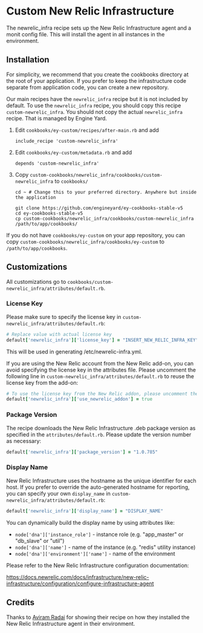 # Custom New Relic Infrastructure

The newrelic_infra recipe sets up the New Relic Infrastructure agent and a monit config file. This will install the agent in all instances in the environment.

## Installation

For simplicity, we recommend that you create the cookbooks directory at the root of your application. If you prefer to keep the infrastructure code separate from application code, you can create a new repository.

Our main recipes have the `newrelic_infra` recipe but it is not included by default. To use the `newrelic_infra` recipe, you should copy this recipe `custom-newrelic_infra`. You should not copy the actual `newrelic_infra` recipe. That is managed by Engine Yard.

1. Edit `cookbooks/ey-custom/recipes/after-main.rb` and add

      ```
      include_recipe 'custom-newrelic_infra'
      ```

2. Edit `cookbooks/ey-custom/metadata.rb` and add

      ```
      depends 'custom-newrelic_infra'
      ```

3. Copy `custom-cookbooks/newrelic_infra/cookbooks/custom-newrelic_infra` to `cookbooks/`

      ```
      cd ~ # Change this to your preferred directory. Anywhere but inside the application

      git clone https://github.com/engineyard/ey-cookbooks-stable-v5
      cd ey-cookbooks-stable-v5
      cp custom-cookbooks/newrelic_infra/cookbooks/custom-newrelic_infra /path/to/app/cookbooks/
      ```

If you do not have `cookbooks/ey-custom` on your app repository, you can copy `custom-cookbooks/newrelic_infra/cookbooks/ey-custom` to `/path/to/app/cookbooks`.

## Customizations

All customizations go to `cookbooks/custom-newrelic_infra/attributes/default.rb`.

### License Key

Please make sure to specify the license key in `custom-newrelic_infra/attributes/default.rb`:

```ruby
# Replace value with actual license key
default['newrelic_infra']['license_key'] = "INSERT_NEW_RELIC_INFRA_KEY"
```

This will be used in generating /etc/newrelic-infra.yml.

If you are using the New Relic account from the New Relic add-on, you can avoid specifying the license key in the attributes file. Please uncomment the following line in `custom-newrelic_infra/attributes/default.rb` to reuse the license key from the add-on:

```ruby
# To use the license key from the New Relic addon, please uncomment the line below:
default['newrelic_infra']['use_newrelic_addon'] = true
```

### Package Version

The recipe downloads the New Relic Infrastructure .deb package version as specified in the `attributes/default.rb`. Please update the version number as necessary:

```ruby
default['newrelic_infra']['package_version'] = "1.0.785"
```

### Display Name

New Relic Infrastructure uses the hostname as the unique identifier for each host. If you prefer to override the auto-generated hostname for reporting, you can specify your own `display_name` in `custom-newrelic_infra/attributes/default.rb`:

```ruby
default['newrelic_infra']['display_name'] = "DISPLAY_NAME"
```

You can dynamically build the display name by using attributes like:

* `node['dna']['instance_role']` - instance role (e.g. "app_master" or "db_slave" or "util")
* `node['dna']['name']` - name of the instance (e.g. "redis" utility instance)
* `node['dna']['environment']['name']` - name of the environment

Please refer to the New Relic Infrastructure configuration documentation:

https://docs.newrelic.com/docs/infrastructure/new-relic-infrastructure/configuration/configure-infrastructure-agent

## Credits

Thanks to [Aviram Radai][1] for showing their recipe on how they installed the New Relic Infrastructure agent in their environment.

[1]: https://github.com/aviramradai
